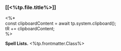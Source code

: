 ### [[<%tp.file.title%>]]

<%*  
const clipboardContent = await tp.system.clipboard();  
tR += clipboardContent;  
%>

**Spell Lists.** <%tp.frontmatter.Class%> 